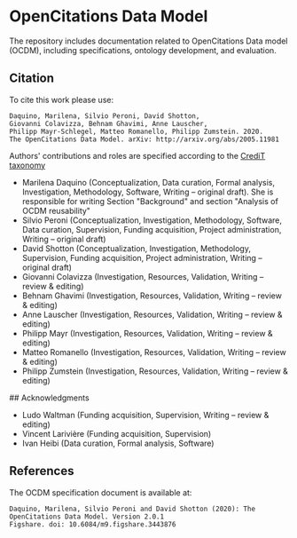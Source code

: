 # OpenCitations Data Model

The repository includes documentation related to OpenCitations Data model (OCDM), including specifications, ontology development, and evaluation.

## Citation

To cite this work please use:

```
Daquino, Marilena, Silvio Peroni, David Shotton,
Giovanni Colavizza, Behnam Ghavimi, Anne Lauscher,
Philipp Mayr-Schlegel, Matteo Romanello, Philipp Zumstein. 2020.
The OpenCitations Data Model. arXiv: http://arxiv.org/abs/2005.11981
```

Authors' contributions and roles are specified according to the [CrediT taxonomy](https://casrai.org/credit/)  

 * Marilena Daquino (Conceptualization, Data curation, Formal analysis, Investigation, Methodology, Software, Writing – original draft). She is responsible for writing Section "Background" and section "Analysis of OCDM reusability"
 * Silvio Peroni (Conceptualization, Investigation, Methodology, Software, Data curation, Supervision, Funding acquisition, Project administration, Writing – original draft)
 * David Shotton (Conceptualization, Investigation, Methodology, Supervision, Funding acquisition, Project administration, Writing – original draft)
 * Giovanni Colavizza (Investigation, Resources, Validation, Writing – review & editing)
 * Behnam Ghavimi (Investigation, Resources, Validation, Writing – review & editing)
 * Anne Lauscher (Investigation, Resources, Validation, Writing – review & editing)
 * Philipp Mayr (Investigation, Resources, Validation, Writing – review & editing)
 * Matteo Romanello (Investigation, Resources, Validation, Writing – review & editing)
 * Philipp Zumstein (Investigation, Resources, Validation, Writing – review & editing)


## Acknowledgments

 * Ludo Waltman (Funding acquisition, Supervision, Writing – review & editing)
 * Vincent Larivière (Funding acquisition, Supervision)
 * Ivan Heibi (Data curation, Formal analysis, Software)

## References

The OCDM specification document is available at:

```
Daquino, Marilena, Silvio Peroni and David Shotton (2020): The OpenCitations Data Model. Version 2.0.1
Figshare. doi: 10.6084/m9.figshare.3443876
```

